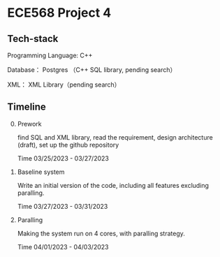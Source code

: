 # ECE568 Project 4

## Tech-stack

Programming Language: C++ 

Database： Postgres （C++ SQL library, pending search）

XML： XML Library（pending search）



## Timeline

0. Prework

   find SQL and XML library, read the requirement, design architecture (draft), set up the github repository

   Time 03/25/2023 - 03/27/2023

   

1. Baseline system

   Write an initial version of the code, including all features excluding paralling.

   Time 03/27/2023 - 03/31/2023

   

2. Paralling

   Making the system run on 4 cores, with paralling strategy.

   Time 04/01/2023 - 04/03/2023

